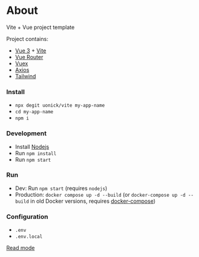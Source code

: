 # About

Vite + Vue project template

Project contains:

- [Vue 3](https://v3.ru.vuejs.org/) + [Vite](https://vitejs.dev/)
- [Vue Router](https://next.router.vuejs.org/)
- [Vuex](https://next.vuex.vuejs.org/)
- [Axios](https://axios-http.com/)
- [Tailwind](https://tailwindcss.com/)

### Install

- `npx degit uonick/vite my-app-name`
- `cd my-app-name`
- `npm i`

### Development

- Install [Nodejs](https://nodejs.org/en/download/)
- Run `npm install`
- Run `npm start`

### Run

- Dev: Run `npm start` (requires `nodejs`)
- Production: `docker compose up -d --build` (or `docker-compose up -d --build` in old Docker versions, requires [docker-compose](https://docs.docker.com/compose/))

### Configuration

- `.env` 
- `.env.local`

[Read mode](https://vitejs.dev/guide/env-and-mode.html#env-files)
